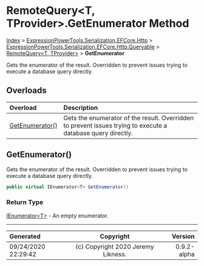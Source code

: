 ﻿# RemoteQuery&lt;T, TProvider>.GetEnumerator Method

[Index](../index.md) > [ExpressionPowerTools.Serialization.EFCore.Http](ExpressionPowerTools.Serialization.EFCore.Http.a.md) > [ExpressionPowerTools.Serialization.EFCore.Http.Queryable](ExpressionPowerTools.Serialization.EFCore.Http.Queryable.n.md) > [RemoteQuery<T, TProvider>](ExpressionPowerTools.Serialization.EFCore.Http.Queryable.RemoteQuery`2.cs.md) > **GetEnumerator**

Gets the enumerator of the result. Overridden to prevent issues trying to execute
            a database query directly.

## Overloads

| Overload | Description |
| :-- | :-- |
| [GetEnumerator()](#getenumerator) | Gets the enumerator of the result. Overridden to prevent issues trying to execute            a database query directly. |
## GetEnumerator()

Gets the enumerator of the result. Overridden to prevent issues trying to execute
            a database query directly.

```csharp
public virtual IEnumerator<T> GetEnumerator()
```

### Return Type

 [IEnumerator&lt;T>](https://docs.microsoft.com/dotnet/api/system.collections.generic.ienumerator-1)  - An empty enumerator.



---

| Generated | Copyright | Version |
| :-- | :-: | --: |
| 09/24/2020 22:29:42 | (c) Copyright 2020 Jeremy Likness. | 0.9.2-alpha |
